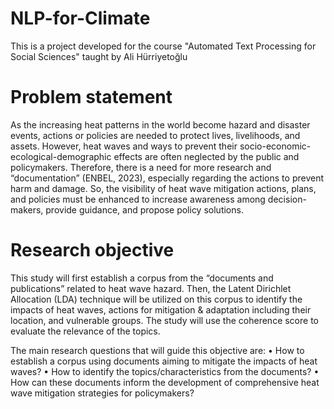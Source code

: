 # NLP-for-Climate
This is a project developed for the course "Automated Text Processing for Social Sciences" taught by Ali Hürriyetoğlu

# Problem statement
As the increasing heat patterns in the world become hazard and disaster events, actions or policies are needed to protect lives, livelihoods, and assets. However, heat waves and ways to prevent their socio-economic-ecological-demographic effects are often neglected by the public and policymakers. Therefore, there is a need for more research and “documentation” (ENBEL, 2023), especially regarding the actions to prevent harm and damage. So, the visibility of heat wave mitigation actions, plans, and policies must be enhanced to increase awareness among decision-makers, provide guidance, and propose policy solutions. 

# Research objective
This study will first establish a corpus from the “documents and publications” related to heat wave hazard.  Then, the Latent Dirichlet Allocation (LDA) technique will be utilized on this corpus to identify the impacts of heat waves, actions for mitigation & adaptation including their location, and vulnerable groups. The study will use the coherence score to evaluate the relevance of the topics. 

The main research questions that will guide this objective are:
•	How to establish a corpus using documents aiming to mitigate the impacts of heat waves?
•	How to identify the topics/characteristics from the documents?
•	How can these documents inform the development of comprehensive heat wave mitigation strategies for policymakers?

